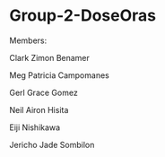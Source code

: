 # Group-2-DoseOras
Members:   

Clark Zimon Benamer

Meg Patricia Campomanes

Gerl Grace Gomez

Neil Airon Hisita

Eiji Nishikawa

Jericho Jade Sombilon

